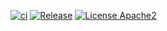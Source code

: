 [![ci](https://github.com/idirze/spark-images/actions/workflows/ci.yml/badge.svg)](https://github.com/idirze/spark-images/actions/workflows/ci.yml)
[![Release](https://img.shields.io/github/v/release/idirze/spark-images)](https://github.com/idirze/spark-images/releases/latest)
[![License Apache2](https://img.shields.io/badge/License-Apache%202.0-blue.svg)](http://www.apache.org/licenses/LICENSE-2.0)

